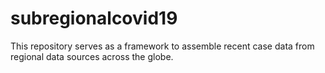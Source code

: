 # subregionalcovid19

This repository serves as a framework to assemble recent case data from regional data sources across the globe.

